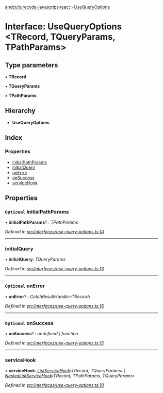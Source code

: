 [andculturecode-javascript-react](../README.md) › [UseQueryOptions](usequeryoptions.md)

# Interface: UseQueryOptions <**TRecord, TQueryParams, TPathParams**>

## Type parameters

▪ **TRecord**

▪ **TQueryParams**

▪ **TPathParams**

## Hierarchy

-   **UseQueryOptions**

## Index

### Properties

-   [initialPathParams](usequeryoptions.md#optional-initialpathparams)
-   [initialQuery](usequeryoptions.md#initialquery)
-   [onError](usequeryoptions.md#optional-onerror)
-   [onSuccess](usequeryoptions.md#optional-onsuccess)
-   [serviceHook](usequeryoptions.md#servicehook)

## Properties

### `Optional` initialPathParams

• **initialPathParams**? : _TPathParams_

_Defined in [src/interfaces/use-query-options.ts:14](https://github.com/AndcultureCode/AndcultureCode.JavaScript.React/blob/1eccb7a/src/interfaces/use-query-options.ts#L14)_

---

### initialQuery

• **initialQuery**: _TQueryParams_

_Defined in [src/interfaces/use-query-options.ts:13](https://github.com/AndcultureCode/AndcultureCode.JavaScript.React/blob/1eccb7a/src/interfaces/use-query-options.ts#L13)_

---

### `Optional` onError

• **onError**? : _CatchResultHandler‹TRecord›_

_Defined in [src/interfaces/use-query-options.ts:16](https://github.com/AndcultureCode/AndcultureCode.JavaScript.React/blob/1eccb7a/src/interfaces/use-query-options.ts#L16)_

---

### `Optional` onSuccess

• **onSuccess**? : _undefined | function_

_Defined in [src/interfaces/use-query-options.ts:15](https://github.com/AndcultureCode/AndcultureCode.JavaScript.React/blob/1eccb7a/src/interfaces/use-query-options.ts#L15)_

---

### serviceHook

• **serviceHook**: _[ListServiceHook](../README.md#listservicehook)‹TRecord, TQueryParams› | [NestedListServiceHook](../README.md#nestedlistservicehook)‹TRecord, TPathParams, TQueryParams›_

_Defined in [src/interfaces/use-query-options.ts:10](https://github.com/AndcultureCode/AndcultureCode.JavaScript.React/blob/1eccb7a/src/interfaces/use-query-options.ts#L10)_
